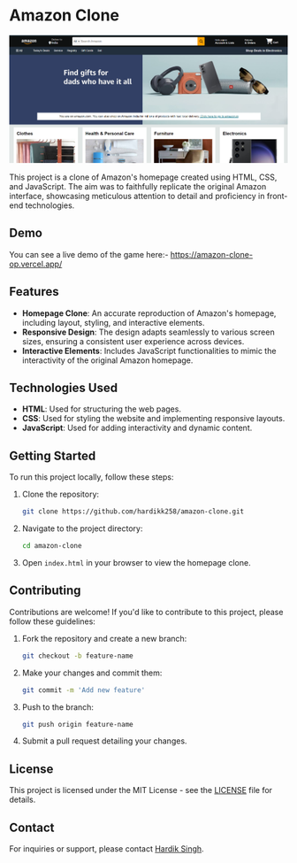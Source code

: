 # Amazon Clone

![Amazon Clone](https://github.com/hardikk258/Amazon-Clone/blob/main/images/amazon-clone.png)


This project is a clone of Amazon's homepage created using HTML, CSS, and JavaScript. The aim was to faithfully replicate the original Amazon interface, showcasing meticulous attention to detail and proficiency in front-end technologies.

## Demo

You can see a live demo of the game here:- https://amazon-clone-op.vercel.app/

## Features

- **Homepage Clone**: An accurate reproduction of Amazon's homepage, including layout, styling, and interactive elements.
- **Responsive Design**: The design adapts seamlessly to various screen sizes, ensuring a consistent user experience across devices.
- **Interactive Elements**: Includes JavaScript functionalities to mimic the interactivity of the original Amazon homepage.

## Technologies Used

- **HTML**: Used for structuring the web pages.
- **CSS**: Used for styling the website and implementing responsive layouts.
- **JavaScript**: Used for adding interactivity and dynamic content.

## Getting Started

To run this project locally, follow these steps:

1. Clone the repository: 
    ```bash
    git clone https://github.com/hardikk258/amazon-clone.git
    ```
2. Navigate to the project directory: 
    ```bash
    cd amazon-clone
    ```
3. Open `index.html` in your browser to view the homepage clone.

## Contributing

Contributions are welcome! If you'd like to contribute to this project, please follow these guidelines:

1. Fork the repository and create a new branch: 
    ```bash
    git checkout -b feature-name
    ```
2. Make your changes and commit them: 
    ```bash
    git commit -m 'Add new feature'
    ```
3. Push to the branch: 
    ```bash
    git push origin feature-name
    ```
4. Submit a pull request detailing your changes.

## License

This project is licensed under the MIT License - see the [LICENSE](LICENSE) file for details.

## Contact

For inquiries or support, please contact [Hardik Singh](mailto:hardiksingh241@gmail.com).

